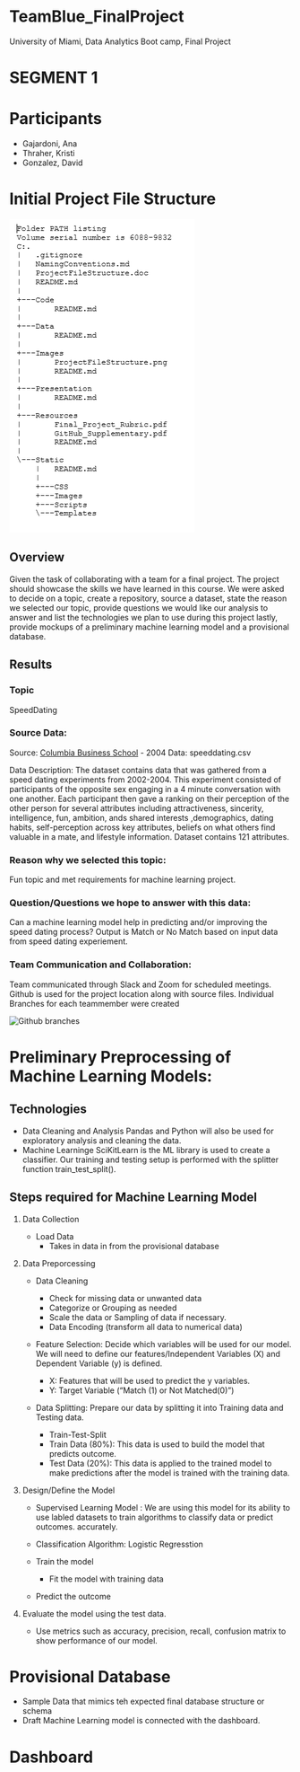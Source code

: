 # TeamBlue_FinalProject
University of Miami, Data Analytics Boot camp, Final Project

# SEGMENT 1

# Participants
- Gajardoni, Ana
- Thraher, Kristi
- Gonzalez, David

# Initial Project File Structure
![Segment #1 - Project File Structure](/Images/ProjectFileStructure.png)


## Overview 
Given the task of collaborating with a team for a final project. The project should showcase the skills we have learned in this course. 
We were asked to decide on a topic, create a repository, source a dataset, state the reason we selected our topic, provide questions we would like our analysis to answer and list the technologies we plan to use during this project lastly, provide mockups of a preliminary machine learning model and a provisional database.

## Results

### Topic
SpeedDating

### Source Data: 
Source: [Columbia Business School](http://www.stat.columbia.edu/~gelman/arm/examples/speed.dating/) - 2004
Data: speeddating.csv

Data Description: 
The dataset contains data that was gathered from a speed dating experiments from 2002-2004.  This experiment consisted of participants of the opposite sex engaging in a 4 minute conversation with one another. Each participant then gave a ranking on their perception of the other person for several attributes including attractiveness, sincerity, intelligence, fun, ambition, ands shared interests ,demographics, dating habits, self-perception across key attributes, beliefs on what others find valuable in a mate, and lifestyle information. Dataset contains 121 attributes. 

### Reason why we selected this topic: 
Fun topic and met requirements for machine learning project.

### Question/Questions we hope to answer with this data: 
Can a machine learning model help in predicting and/or improving the speed dating process? 
Output is Match or No Match based on input data from speed dating experiement.

### Team Communication and Collaboration:
Team communicated through Slack and Zoom for scheduled meetings.  
Github is used for the project location along with source files. 
Individual Branches for each teammember were created 

![Github branches](https://user-images.githubusercontent.com/94208810/161448764-9794fd20-a8f3-4a3d-a0b8-17d150962bf2.png)


# Preliminary Preprocessing of Machine Learning Models:
## Technologies
  * Data Cleaning and Analysis
    Pandas and Python will also be used for exploratory analysis and cleaning the data. 
  * Machine Learninge
    SciKitLearn is the ML library is used to create a classifier. Our training and testing setup is performed with the splitter function train_test_split().

## Steps required for Machine Learning Model
1.	Data Collection 
    * Load Data
      * Takes in data in from the  provisional database 

2.  Data Preporcessing
    * Data Cleaning
      * Check for missing data or unwanted data 
      * Categorize or Grouping as needed
      * Scale the data or Sampling of data if necessary. 
      * Data Encoding (transform all data to numerical data)
    
    * Feature Selection: Decide which variables will be used for our model. We will need to define our features/Independent Variables (X) and Dependent Variable (y) is       defined. 
        * X: Features that will be used to predict the y variables. 
        * Y: Target Variable (“Match (1) or Not Matched(0)”) 

    * Data Splitting: Prepare our data by splitting it into Training data and Testing data.
       * Train-Test-Split
       * Train Data (80%): This data is used to build the model that predicts outcome. 
       * Test Data (20%):  This data is applied to the trained model to make predictions after the model is trained with the training data. 

3.  Design/Define the Model
    * Supervised Learning Model : We are using this model for its ability to use labled datasets to train algorithms to classify       data or predict outcomes.            accurately.
   	* Classification Algorithm: Logistic Regresstion
    		
    * Train the model
      * Fit the model with training data
    
    * Predict the outcome

4.  Evaluate the model using the test data. 
    * Use metrics such as accuracy, precision, recall, confusion matrix to show performance of our model. 

# Provisional Database 

*  Sample Data that mimics teh expected final database structure or schema
*  Draft Machine Learning model is connected with the dashboard. 

# Dashboard 

